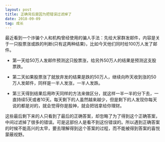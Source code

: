 ```yaml
---
layout: post
title: 正确背后是因为把错误过滤掉了
date: 2018-09-09
tag: 成长
---
```


最近看到一个诈骗个人和机构曾经使用的骗人手法：先给大家群发邮件，内容是关于一只股票涨或跌的判断(只有这两种结果)，比如今天他们同时给100万人发了邮件。

- 第一天给50万人发邮件预测这只股票涨，给另外50万人的结果是预测这支股票跌。

- 第二天如果股票涨了就放弃发的结果是跌的50万人，继续向昨天收到涨的50万人发邮件，同样是一半人发涨，一半人发跌。

- 第三天得到结果后用昨天同样的方法来做区分，就这样一半一半的分下去，一直持续5天或者10天。每天剩下的人虽然越来越少，但是剩下的人发现你每天说的都是对的，就会觉得你是股神，就会把钱拿给你理财。

这些最后剩下来的人只看到了最后的正确答案，却忽略了为了得到这个正确答案，中间过滤掉了很多的错误。可是这部份人是看不到这份错误的。所以遇到正确答案的时候不能高兴的太早，要去理解得到这个答案的过程，而不能被得到答案的喜悦蒙蔽视野。
